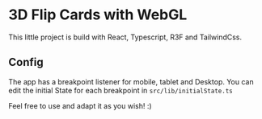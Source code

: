 # 3D Flip Cards with WebGL
This little project is build with React, Typescript, R3F and TailwindCss.

## Config
The app has a breakpoint listener for mobile, tablet and Desktop.
You can edit the initial State for each breakpoint in `src/lib/initialState.ts`

Feel free to use and adapt it as you wish! :)